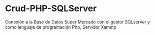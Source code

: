 # Crud-PHP-SQLServer
Conexión a la Base de Datos Super Mercado con el gestor SQLserver y como lenguaje de programación Php, Servidor Xammp
